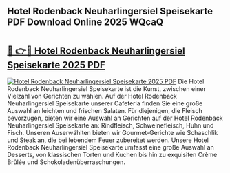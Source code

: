 ## Hotel Rodenback Neuharlingersiel Speisekarte PDF Download Online 2025 WQcaQ

# <h2><a href="http://gc6xkp.nevu.top/?p=Hotel+Rodenback+Neuharlingersiel+Speisekarte">🔗 👉🔴 Hotel Rodenback Neuharlingersiel Speisekarte 2025 PDF</a></h2>

[![Hotel Rodenback Neuharlingersiel Speisekarte 2025 PDF](https://i.imgur.com/dBaPXMq.png)](http://gc6xkp.nevu.top/?p=Hotel+Rodenback+Neuharlingersiel+Speisekarte)
Die Hotel Rodenback Neuharlingersiel Speisekarte ist die Kunst, zwischen einer Vielzahl von Gerichten zu wählen. Auf der Hotel Rodenback Neuharlingersiel Speisekarte unserer Cafeteria finden Sie eine große Auswahl an leichten und frischen Salaten. Für diejenigen, die Fleisch bevorzugen, bieten wir eine Auswahl an Gerichten auf der Hotel Rodenback Neuharlingersiel Speisekarte an: Rindfleisch, Schweinefleisch, Huhn und Fisch. Unseren Auserwählten bieten wir Gourmet-Gerichte wie Schaschlik und Steak an, die bei lebendem Feuer zubereitet werden. Unsere Hotel Rodenback Neuharlingersiel Speisekarte umfasst eine große Auswahl an Desserts, von klassischen Torten und Kuchen bis hin zu exquisiten Crème Brûlée und Schokoladenüberraschungen.
